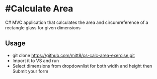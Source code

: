 #Calculate Area
========

C# MVC application that calculates the area and circumreference of a rectangle glass for given dimensions


## Usage

* git clone https://github.com/mitt8/cs-calc-area-exercise.git
* Import it to VS and run
* Select dimensions from dropdownlist for both width and height then Submit your form

## 
